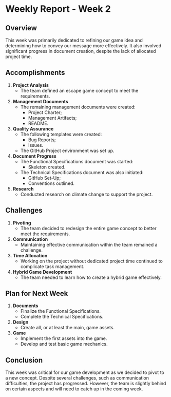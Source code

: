 # Weekly Report - Week 2

## Overview

This week was primarily dedicated to refining our game idea and determining how to convey our message more effectively. It also involved significant progress in document creation, despite the lack of allocated project time.

## Accomplishments

1. **Project Analysis**
    - The team defined an escape game concept to meet the requirements.
2. **Management Documents**
    - The remaining management documents were created:
        - Project Charter;
        - Management Artifacts;
        - README.
3. **Quality Assurance**
    - The following templates were created:
        - Bug Reports;
        - Issues.
    - The GitHub Project environment was set up.
4. **Document Progress**
    - The Functional Specifications document was started:
        - Skeleton created.
    - The Technical Specifications document was also initiated:
        - GitHub Set-Up;
        - Conventions outlined.
5. **Research**
    - Conducted research on climate change to support the project.

## Challenges

1. **Pivoting**
    - The team decided to redesign the entire game concept to better meet the requirements.
2. **Communication**
    - Maintaining effective communication within the team remained a challenge.
3. **Time Allocation**
    - Working on the project without dedicated project time continued to complicate task management.
4. **Hybrid Game Development**
    - The team needed to learn how to create a hybrid game effectively.

## Plan for Next Week

1. **Documents**
    - Finalize the Functional Specifications.
    - Complete the Technical Specifications.
2. **Design**
    - Create all, or at least the main, game assets.
3. **Game**
    - Implement the first assets into the game.
    - Develop and test basic game mechanics.

## Conclusion

This week was critical for our game development as we decided to pivot to a new concept. Despite several challenges, such as communication difficulties, the project has progressed. However, the team is slightly behind on certain aspects and will need to catch up in the coming week.
